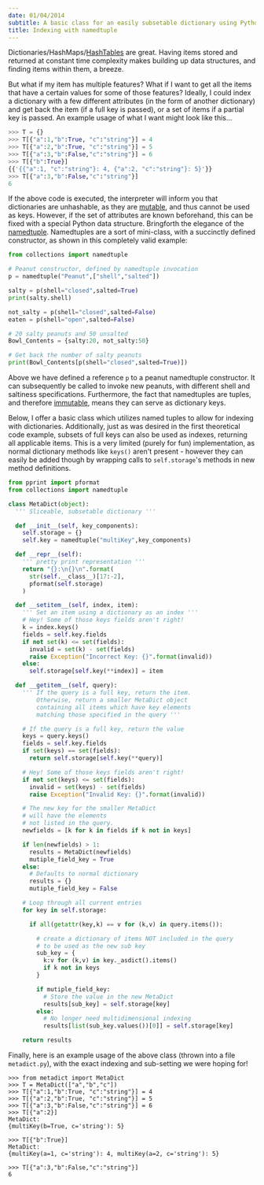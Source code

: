 ```yaml
---
date: 01/04/2014
subtitle: A basic class for an easily subsetable dictionary using Python's namedtuple as keys for multidimensional indexing
title: Indexing with namedtuple
---
```


Dictionaries/HashMaps/[HashTables](http://en.wikipedia.org/wiki/Hash_table) are great. Having items stored and returned at constant time complexity makes building up data structures, and finding items within them, a breeze.

But what if my item has multiple features? What if I want to get all the items that have a certain values for some of those features? Ideally, I could index a dictionary with a few different attributes (in the form of another dictionary) and get back the item (if a full key is passed), or a set of items if a partial key is passed. An example usage of what I want might look like this...

```python
>>> T = {}
>>> T[{"a":1,"b":True, "c":"string"}] = 4
>>> T[{"a":2,"b":True, "c":"string"}] = 5
>>> T[{"a":3,"b":False,"c":"string"}] = 6
>>> T[{"b":True}]
{{'{{"a":1, "c":"string"}: 4, {"a":2, "c":"string"}: 5}'}}
>>> T[{"a":3,"b":False,"c":"string"}]
6
```

If the above code is executed, the interpreter will inform you that dictionaries are unhashable, as they are [mutable](http://docs.python.org/2/reference/datamodel.html), and thus cannot be used as keys. However, if the set of attributes are known beforehand, this can be fixed with a special Python data structure. Bringforth the elegance of the [namedtuple](http://docs.python.org/2/library/collections.html#namedtuple-factory-function-for-tuples-with-named-fields). Namedtuples are a sort of mini-class, with a succinctly defined constructor, as shown in this completely valid example:

```python
from collections import namedtuple

# Peanut constructor, defined by namedtuple invocation
p = namedtuple("Peanut",["shell","salted"])

salty = p(shell="closed",salted=True)
print(salty.shell)

not_salty = p(shell="closed",salted=False)
eaten = p(shell="open",salted=False)

# 20 salty peanuts and 50 unsalted
Bowl_Contents = {salty:20, not_salty:50}

# Get back the number of salty peanuts
print(Bowl_Contents[p(shell="closed",salted=True)])
```

Above we have defined a reference `p` to a peanut namedtuple constructor. It can subsequently be called to invoke new peanuts, with different shell and saltiness specifications. Furthermore, the fact that namedtuples are tuples, and therefore [immutable](http://stackoverflow.com/questions/8056130/immutable-vs-mutable-types-python), means they can serve as dictionary keys.

Below, I offer a basic class which utilizes named tuples to allow for indexing with dictionaries. Additionally, just as was desired in the first theoretical code example, subsets of full keys can also be used as indexes, returning all applicable items. This is a very limited (purely for fun) implementation, as normal dictionary methods like `keys()` aren't present - however they can easily be added though by wrapping calls to `self.storage`'s methods in new method definitions.

```python
from pprint import pformat
from collections import namedtuple

class MetaDict(object):
  ''' Sliceable, subsetable dictionary '''

  def __init__(self, key_components):
    self.storage = {}
    self.key = namedtuple("multiKey",key_components)

  def __repr__(self):
    ''' pretty print representation '''
    return "{}:\n{}\n".format(
      str(self.__class__)[17:-2],
      pformat(self.storage)
    )

  def __setitem__(self, index, item):
    ''' Set an item using a dictionary as an index '''
    # Hey! Some of those keys fields aren't right!
    k = index.keys()
    fields = self.key.fields
    if not set(k) <= set(fields):
      invalid = set(k) - set(fields)
      raise Exception("Incorrect Key: {}".format(invalid))
    else:
      self.storage[self.key(**index)] = item

  def __getitem__(self, query):
    ''' If the query is a full key, return the item.
        Otherwise, return a smaller MetaDict object
        containing all items which have key elements
        matching those specified in the query '''

    # If the query is a full key, return the value
    keys = query.keys()
    fields = self.key.fields
    if set(keys) == set(fields):
      return self.storage[self.key(**query)]

    # Hey! Some of those keys fields aren't right!
    if not set(keys) <= set(fields):
      invalid = set(keys) - set(fields)
      raise Exception("Invalid Key: {}".format(invalid))

    # The new key for the smaller MetaDict
    # will have the elements
    # not listed in the query.
    newfields = [k for k in fields if k not in keys]

    if len(newfields) > 1:
      results = MetaDict(newfields)
      mutiple_field_key = True
    else:
      # Defaults to normal dictionary
      results = {}
      mutiple_field_key = False

    # Loop through all current entries
    for key in self.storage:

      if all(getattr(key,k) == v for (k,v) in query.items()):

        # create a dictionary of items NOT included in the query
        # to be used as the new sub key
        sub_key = {
          k:v for (k,v) in key._asdict().items()
          if k not in keys
        }

        if mutiple_field_key:
          # Store the value in the new MetaDict
          results[sub_key] = self.storage[key]
        else:
          # No longer need multidimensional indexing
          results[list(sub_key.values())[0]] = self.storage[key]

    return results
```

Finally, here is an example usage of the above class (thrown into a file `metadict.py`), with the exact indexing and sub-setting we were hoping for!

```shell
>>> from metadict import MetaDict
>>> T = MetaDict(["a","b","c"])
>>> T[{"a":1,"b":True, "c":"string"}] = 4
>>> T[{"a":2,"b":True, "c":"string"}] = 5
>>> T[{"a":3,"b":False,"c":"string"}] = 6
>>> T[{"a":2}]
MetaDict:
{multiKey(b=True, c='string'): 5}

>>> T[{"b":True}]
MetaDict:
{multiKey(a=1, c='string'): 4, multiKey(a=2, c='string'): 5}

>>> T[{"a":3,"b":False,"c":"string"}]
6
```
